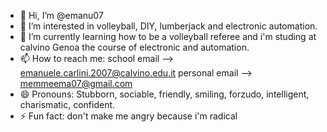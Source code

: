 - 👋 Hi, I’m @emanu07
- 👀 I’m interested in volleyball, DIY, lumberjack and electronic automation.
- 🌱 I’m currently learning how to be a volleyball referee and i'm studing at calvino Genoa the course of electronic and automation.
- 📫 How to reach me: school email --> emanuele.carlini.2007@calvino.edu.it personal email --> memmeema07@gmail.com
- 😄 Pronouns: Stubborn, sociable, friendly, smiling, forzudo, intelligent, charismatic, confident.
- ⚡ Fun fact: don't make me angry because i'm radical

